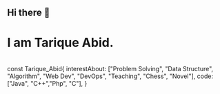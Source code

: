 ## Hi there 👋
# I am Tarique Abid.
<br> const Tarique_Abid{
  interestAbout: ["Problem Solving", "Data Structure", "Algorithm", "Web Dev", "DevOps", "Teaching", "Chess", "Novel"],
  code: ["Java", "C++","Php", "C"],
}<br>

<!--
**Tarique-Abid/Tarique-Abid** is a ✨ _special_ ✨ repository because its `README.md` (this file) appears on your GitHub profile.

Here are some ideas to get you started:

- 🔭 I’m currently working on ...
- 🌱 I’m currently learning ...
- 👯 I’m looking to collaborate on ...
- 🤔 I’m looking for help with ...
- 💬 Ask me about ...
- 📫 How to reach me: ...
- 😄 Pronouns: ...
- ⚡ Fun fact: ...
-->
